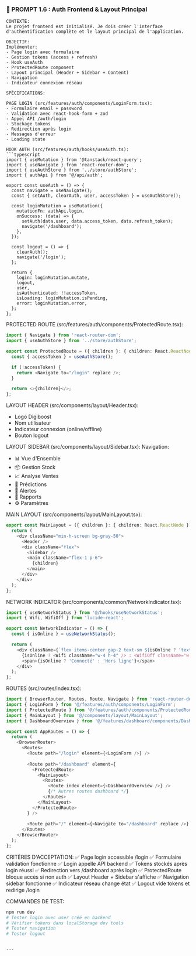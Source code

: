 ### 🔧 PROMPT 1.6 : Auth Frontend & Layout Principal

```
CONTEXTE:
Le projet frontend est initialisé. Je dois créer l'interface d'authentification complète et le layout principal de l'application.

OBJECTIF:
Implémenter:
- Page login avec formulaire
- Gestion tokens (access + refresh)
- Hook useAuth
- ProtectedRoute component
- Layout principal (Header + Sidebar + Content)
- Navigation
- Indicateur connexion réseau

SPÉCIFICATIONS:

PAGE LOGIN (src/features/auth/components/LoginForm.tsx):
- Formulaire email + password
- Validation avec react-hook-form + zod
- Appel API /auth/login
- Stockage tokens
- Redirection après login
- Messages d'erreur
- Loading state

HOOK AUTH (src/features/auth/hooks/useAuth.ts):
```typescript
import { useMutation } from '@tanstack/react-query';
import { useNavigate } from 'react-router-dom';
import { useAuthStore } from '../store/authStore';
import { authApi } from '@/api/auth';

export const useAuth = () => {
  const navigate = useNavigate();
  const { setAuth, clearAuth, user, accessToken } = useAuthStore();

  const loginMutation = useMutation({
    mutationFn: authApi.login,
    onSuccess: (data) => {
      setAuth(data.user, data.access_token, data.refresh_token);
      navigate('/dashboard');
    },
  });

  const logout = () => {
    clearAuth();
    navigate('/login');
  };

  return {
    login: loginMutation.mutate,
    logout,
    user,
    isAuthenticated: !!accessToken,
    isLoading: loginMutation.isPending,
    error: loginMutation.error,
  };
};
```

PROTECTED ROUTE (src/features/auth/components/ProtectedRoute.tsx):
```typescript
import { Navigate } from 'react-router-dom';
import { useAuthStore } from '../store/authStore';

export const ProtectedRoute = ({ children }: { children: React.ReactNode }) => {
  const { accessToken } = useAuthStore();

  if (!accessToken) {
    return <Navigate to="/login" replace />;
  }

  return <>{children}</>;
};
```

LAYOUT HEADER (src/components/layout/Header.tsx):
- Logo Digiboost
- Nom utilisateur
- Indicateur connexion (online/offline)
- Bouton logout

LAYOUT SIDEBAR (src/components/layout/Sidebar.tsx):
Navigation:
- 📊 Vue d'Ensemble
- 📦 Gestion Stock
- 📈 Analyse Ventes
- 🔮 Prédictions
- 🚨 Alertes
- 📄 Rapports
- ⚙️ Paramètres

MAIN LAYOUT (src/components/layout/MainLayout.tsx):
```typescript
export const MainLayout = ({ children }: { children: React.ReactNode }) => {
  return (
    <div className="min-h-screen bg-gray-50">
      <Header />
      <div className="flex">
        <Sidebar />
        <main className="flex-1 p-6">
          {children}
        </main>
      </div>
    </div>
  );
};
```

NETWORK INDICATOR (src/components/common/NetworkIndicator.tsx):
```typescript
import { useNetworkStatus } from '@/hooks/useNetworkStatus';
import { Wifi, WifiOff } from 'lucide-react';

export const NetworkIndicator = () => {
  const { isOnline } = useNetworkStatus();

  return (
    <div className={`flex items-center gap-2 text-sm ${isOnline ? 'text-green-600' : 'text-amber-600'}`}>
      {isOnline ? <Wifi className="w-4 h-4" /> : <WifiOff className="w-4 h-4" />}
      <span>{isOnline ? 'Connecté' : 'Hors ligne'}</span>
    </div>
  );
};
```

ROUTES (src/routes/index.tsx):
```typescript
import { BrowserRouter, Routes, Route, Navigate } from 'react-router-dom';
import { LoginForm } from '@/features/auth/components/LoginForm';
import { ProtectedRoute } from '@/features/auth/components/ProtectedRoute';
import { MainLayout } from '@/components/layout/MainLayout';
import { DashboardOverview } from '@/features/dashboard/components/DashboardOverview';

export const AppRoutes = () => {
  return (
    <BrowserRouter>
      <Routes>
        <Route path="/login" element={<LoginForm />} />
        
        <Route path="/dashboard" element={
          <ProtectedRoute>
            <MainLayout>
              <Routes>
                <Route index element={<DashboardOverview />} />
                {/* Autres routes dashboard */}
              </Routes>
            </MainLayout>
          </ProtectedRoute>
        } />
        
        <Route path="/" element={<Navigate to="/dashboard" replace />} />
      </Routes>
    </BrowserRouter>
  );
};
```

CRITÈRES D'ACCEPTATION:
✅ Page login accessible /login
✅ Formulaire validation fonctionne
✅ Login appelle API backend
✅ Tokens stockés après login réussi
✅ Redirection vers /dashboard après login
✅ ProtectedRoute bloque accès si non auth
✅ Layout Header + Sidebar s'affiche
✅ Navigation sidebar fonctionne
✅ Indicateur réseau change état
✅ Logout vide tokens et redirige /login

COMMANDES DE TEST:
```bash
npm run dev
# Tester login avec user créé en backend
# Vérifier tokens dans localStorage dev tools
# Tester navigation
# Tester logout
```
```

---